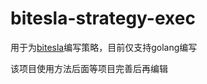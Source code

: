 # bitesla-strategy-exec
用于为[bitesla](https://github.com/jason-wj/bitesla)编写策略，目前仅支持golang编写

该项目使用方法后面等项目完善后再编辑